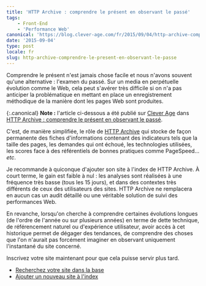 ```yaml
---
title: 'HTTP Archive : comprendre le présent en observant le passé'
tags:
    - Front-End
    - 'Performance Web'
canonical: 'https://blog.clever-age.com/fr/2015/09/04/http-archive-comprendre-le-present-en-observant-le-passe/'
date: '2015-09-04'
type: post
locale: fr
slug: http-archive-comprendre-le-present-en-observant-le-passe
---
```


Comprendre le présent n'est jamais chose facile et nous n'avons souvent qu'une alternative : l'examen du passé. Sur un media en perpétuelle évolution comme le Web, cela peut s'avérer très difficile si on n'a pas anticiper la problématique en mettant en place un enregistrement méthodique de la manière dont les pages Web sont produites.

<!-- more -->

{:.canonical}
**Note&nbsp;:** l'article ci-dessous a été publié sur [Clever Age](http://www.clever-age.com/fr/) dans [HTTP Archive : comprendre le présent en observant le passé](https://blog.clever-age.com/fr/2015/09/04/http-archive-comprendre-le-present-en-observant-le-passe/).

C'est, de manière simplifiée, le rôle de <a title="HTTP Archive" href="https://httparchive.org/">HTTP Archive</a> qui stocke de façon permanente des fiches d'informations contenant des indicateurs tels que la taille des pages, les demandes qui ont échoué, les technologies utilisées, les scores face à des référentiels de bonnes pratiques comme PageSpeed… <em>etc</em>.

Je recommande à quiconque d'ajouter son site à l'index de HTTP Archive. À court terme, le gain est faible à nul&nbsp;: les analyses sont réalisées à une fréquence très basse (tous les 15 jours), et dans des contextes très différents de ceux des utilisateurs des sites. HTTP Archive ne remplacera en aucun cas un audit détaillé ou une véritable solution de suivi des performances Web.

En revanche, lorsqu'on cherche à comprendre certaines évolutions longues (de l'ordre de l'année ou sur plusieurs années) en terme de dette technique, de référencement naturel ou d'expérience utilisateur, avoir accès à cet historique permet de dégager des tendances, de comprendre des choses que l'on n'aurait pas forcément imaginer en observant uniquement l'instantané du site concerné.

Inscrivez votre site maintenant pour que cela puisse servir plus tard.

<ul>
	<li><a href="https://httparchive.org/websites.php">Recherchez votre site dans la base</a></li>
	<li><a href="https://httparchive.org/addsite.php">Ajouter un nouveau site à l'index</a></li>
</ul>
